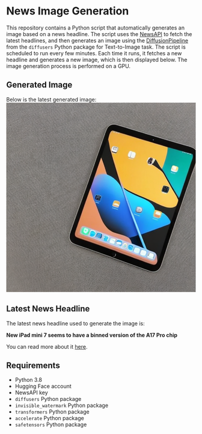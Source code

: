 # News Image Generation
This repository contains a Python script that automatically generates an image based on a news headline. The script uses the [NewsAPI](https://newsapi.org/) to fetch the latest headlines, and then generates an image using the [DiffusionPipeline](https://github.com/huggingface/diffusers) from the `diffusers` Python package for Text-to-Image task.
The script is scheduled to run every few minutes. Each time it runs, it fetches a new headline and generates a new image, which is then displayed below. The image generation process is performed on a GPU.

## Generated Image
Below is the latest generated image:
![Generated Image](image.png)

## Latest News Headline
The latest news headline used to generate the image is:

**New iPad mini 7 seems to have a binned version of the A17 Pro chip**

You can read more about it [here](https://news.google.com/rss/articles/CBMia0FVX3lxTE9sOGdkeGc4LTEzZEdnZ1RCNjNCR2xPa3BDZTdvNTFRT20xZ28yX3pON1RwV2hhYjhVaVBsN3BzeWhVbVRvbTF3V2VaYlVRT1BUNEhuTk9Td0RyT1FEX3ZOOFZObW1DWVVLcW0w?oc=5).

## Requirements
- Python 3.8
- Hugging Face account
- NewsAPI key
- `diffusers` Python package
- `invisible_watermark` Python package
- `transformers` Python package
- `accelerate` Python package
- `safetensors` Python package
